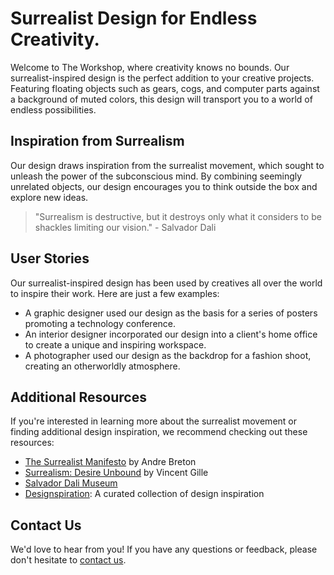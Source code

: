 <!--font:Poppins-->

# Surrealist Design for Endless Creativity.

Welcome to The Workshop, where creativity knows no bounds. Our surrealist-inspired design is the perfect addition to your creative projects. Featuring floating objects such as gears, cogs, and computer parts against a background of muted colors, this design will transport you to a world of endless possibilities.

## Inspiration from Surrealism

Our design draws inspiration from the surrealist movement, which sought to unleash the power of the subconscious mind. By combining seemingly unrelated objects, our design encourages you to think outside the box and explore new ideas.

> "Surrealism is destructive, but it destroys only what it considers to be shackles limiting our vision." - Salvador Dali

## User Stories

Our surrealist-inspired design has been used by creatives all over the world to inspire their work. Here are just a few examples:

- A graphic designer used our design as the basis for a series of posters promoting a technology conference.
- An interior designer incorporated our design into a client's home office to create a unique and inspiring workspace.
- A photographer used our design as the backdrop for a fashion shoot, creating an otherworldly atmosphere.

## Additional Resources

If you're interested in learning more about the surrealist movement or finding additional design inspiration, we recommend checking out these resources:

- [The Surrealist Manifesto](#) by Andre Breton
- [Surrealism: Desire Unbound](#) by Vincent Gille
- [Salvador Dali Museum](#)
- [Designspiration](#): A curated collection of design inspiration

## Contact Us

We'd love to hear from you! If you have any questions or feedback, please don't hesitate to [contact us](#).

<!--

Write me content for website with wallpaper which alt text is:

"A surrealist-inspired wallpaper with floating objects such as gears, cogs, and computer parts, against a background of muted colors."

The name/title of the page should not be 1:1 copy of the alt text but rather a real content of the website which is using this wallpaper.

- Use markdown format 
- Start with heading
- Heading should be short and concise
- The content should look like a real website 
- The website should not be about the wallpaper, wallpaper is just a related background
- Heading should be contain work "wallpaper" or "background"
- Include real sections like references, contact, user stories, etc. use things relevant to the page purpose.
- Feel free to use structure like headings, bullets, numbering, blockquotes, paragraphs, horizontal lines, etc.
- You can use formatting like bold or _italic_
- You can include UTF-8 emojis
- Links should be only #hash anchors (and you can refer to the document itself)
- Do not include images


---


# The Workshop: Unleash Your Creativity with Our Surrealist-Inspired Wallpaper

Welcome to The Workshop, a place where creativity knows no bounds. Our surrealist-inspired wallpaper is the perfect backdrop for your next project. Featuring floating objects such as gears, cogs, and computer parts against a background of muted colors, this wallpaper will transport you to a world of endless possibilities.

## Inspiration from the Surrealist Movement

Our wallpaper draws inspiration from the surrealist movement, which sought to unleash the power of the subconscious mind. By combining seemingly unrelated objects, our wallpaper encourages you to think outside the box and explore new ideas.

> "Surrealism is destructive, but it destroys only what it considers to be shackles limiting our vision." - Salvador Dali

## User Stories

Our wallpaper has been used by creatives all over the world to inspire their work. Here are just a few examples:

- A graphic designer used our wallpaper as the background for a series of posters promoting a technology conference.
- An interior designer incorporated our wallpaper into a client's home office to create a unique and inspiring workspace.
- A photographer used our wallpaper as the backdrop for a fashion shoot, creating an otherworldly atmosphere.

## References

If you're interested in learning more about the surrealist movement, we recommend checking out these resources:

- [The Surrealist Manifesto](#) by Andre Breton
- [Surrealism: Desire Unbound](#) by Vincent Gille
- [Salvador Dali Museum](#)

## Contact Us

We would love to hear from you! If you have any questions or feedback, please don't hesitate to [contact us](#).


---


Heading should not include word "wallpaper". The website should not be about the wallpaper itself, wallpaper is just a related background, rewrite whole content.


---


# Unleash Your Creativity with Surrealist-Inspired Design

Welcome to The Workshop, a place where creativity knows no bounds. Our surrealist-inspired design is the perfect backdrop for your next project. Featuring floating objects such as gears, cogs, and computer parts against a background of muted colors, this design will transport you to a world of endless possibilities.

## Inspiration from the Surrealist Movement

Our design draws inspiration from the surrealist movement, which sought to unleash the power of the subconscious mind. By combining seemingly unrelated objects, our design encourages you to think outside the box and explore new ideas.

> "Surrealism is destructive, but it destroys only what it considers to be shackles limiting our vision." - Salvador Dali

## User Stories

Our surrealist-inspired design has been used by creatives all over the world to inspire their work. Here are just a few examples:

- A graphic designer used our design as the basis for a series of posters promoting a technology conference.
- An interior designer incorporated our design into a client's home office to create a unique and inspiring workspace.
- A photographer used our design as the backdrop for a fashion shoot, creating an otherworldly atmosphere.

## References

If you're interested in learning more about the surrealist movement, we recommend checking out these resources:

- [The Surrealist Manifesto](#) by Andre Breton
- [Surrealism: Desire Unbound](#) by Vincent Gille
- [Salvador Dali Museum](#)

## Contact Us

We would love to hear from you! If you have any questions or feedback, please don't hesitate to [contact us](#).


---


Heading is too long, rewrite whole content.


---


# Surrealist-Inspired Design for Your Creative Projects

Welcome to The Workshop, where creativity knows no bounds. Our surrealist-inspired design is the perfect addition to your next project. Featuring floating objects such as gears, cogs, and computer parts against a background of muted colors, this design will transport you to a world of endless possibilities.

## Inspiration from the Surrealist Movement

Our design draws inspiration from the surrealist movement, which sought to unleash the power of the subconscious mind. By combining seemingly unrelated objects, our design encourages you to think outside the box and explore new ideas.

> "Surrealism is destructive, but it destroys only what it considers to be shackles limiting our vision." - Salvador Dali

## User Stories

Our surrealist-inspired design has been used by creatives all over the world to inspire their work. Here are just a few examples:

- A graphic designer used our design as the basis for a series of posters promoting a technology conference.
- An interior designer incorporated our design into a client's home office to create a unique and inspiring workspace.
- A photographer used our design as the backdrop for a fashion shoot, creating an otherworldly atmosphere.

## Resources

If you're interested in learning more about the surrealist movement or finding additional design inspiration, we recommend checking out these resources:

- [The Surrealist Manifesto](#) by Andre Breton
- [Surrealism: Desire Unbound](#) by Vincent Gille
- [Salvador Dali Museum](#)
- [Designspiration](#): A curated collection of design inspiration

## Contact Us

We would love to hear from you! If you have any questions or feedback, please don't hesitate to [contact us](#).


---


Heading is too long, rewrite whole content.


---


# Surrealist-Inspired Design for Endless Creativity

Welcome to The Workshop, where creativity knows no bounds. Our surrealist-inspired design is the perfect addition to your creative projects. Featuring floating objects such as gears, cogs, and computer parts against a background of muted colors, this design will transport you to a world of endless possibilities.

## Inspiration from Surrealism

Our design draws inspiration from the surrealist movement, which sought to unleash the power of the subconscious mind. By combining seemingly unrelated objects, our design encourages you to think outside the box and explore new ideas.

> "Surrealism is destructive, but it destroys only what it considers to be shackles limiting our vision." - Salvador Dali

## User Stories

Our surrealist-inspired design has been used by creatives all over the world to inspire their work. Here are just a few examples:

- A graphic designer used our design as the basis for a series of posters promoting a technology conference.
- An interior designer incorporated our design into a client's home office to create a unique and inspiring workspace.
- A photographer used our design as the backdrop for a fashion shoot, creating an otherworldly atmosphere.

## Additional Resources

If you're interested in learning more about the surrealist movement or finding additional design inspiration, we recommend checking out these resources:

- [The Surrealist Manifesto](#) by Andre Breton
- [Surrealism: Desire Unbound](#) by Vincent Gille
- [Salvador Dali Museum](#)
- [Designspiration](#): A curated collection of design inspiration

## Contact Us

We'd love to hear from you! If you have any questions or feedback, please don't hesitate to [contact us](#).


---


Write me a Google font which is best fitting for the website.

Pick from the list:
- IBM Plex Sans
- Montserrat
- Great Vibes
- Poppins
- Inter
- Playfair Display
- Futura
- Alegreya
- Open Sans
- Lato
- Dancing Script
- Roboto
- Exo 2
- Raleway
- Barlow Condensed
- Lobster
- Orbitron


Write just the font name nothing else.


---


Poppins

-->
